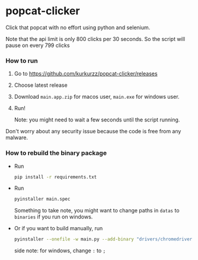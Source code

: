 # popcat-clicker

Click that popcat with no effort using python and selenium.

Note that the api limit is only 800 clicks per 30 seconds. So the script will pause on every 799 clicks

### How to run

1. Go to https://github.com/kurkurzz/popcat-clicker/releases
2. Choose latest release
3. Download `main.app.zip` for macos user, `main.exe` for windows user.
4. Run!

	Note: you might need to wait a few seconds until the script running.

Don't worry about any security issue because the code is free from any malware.


### How to rebuild the binary package
- Run 
	```sh
	pip install -r requirements.txt
	```

- Run 
	```sh
	pyinstaller main.spec
	```

	Something to take note, you might want to change paths in `datas` to `binaries` if you run on windows.

- Or if you want to build manually, run
	```sh
	pyinstaller --onefile -w main.py --add-binary "drivers/chromedriver.exe:drivers" --add-binary "drivers/chromedriver_macos:drivers" --add-binary "drivers/chromedriver_linux:drivers"
	```
	side note: for windows, change `:` to `;`


